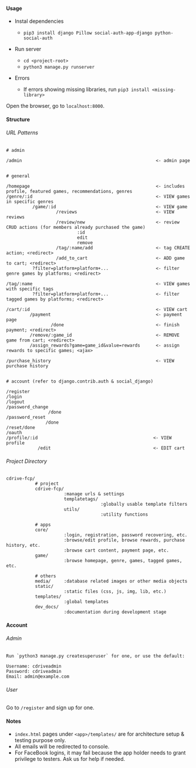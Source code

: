 #### Usage

- Instal dependencies
  - `pip3 install django Pillow social-auth-app-django python-social-auth`   

- Run server
  - `cd <project-root>`  
  - `python3 manage.py runserver`  

- Errors
  - If errors showing missing libraries, run `pip3 install <missing-library>`

Open the browser, go to `localhost:8000`.

#### Structure

###### URL Patterns

```
# admin

/admin                                                   <- admin page


# general

/homepage                                                <- includes profile, featured games, recommendations, genres
/genre/:id                                               <- VIEW games in specific genres
          /game/:id                                      <- VIEW game
                   /reviews                              <- VIEW reviews
                   /review/new                           <- review CRUD actions (for members already purchased the game)
                           :id
                           edit
                           remove
                   /tag/:name/add                        <- tag CREATE action; <redirect>
                   /add_to_cart                          <- ADD game to cart; <redirect>
          ?filter=platform+platform+...                  <- filter genre games by platforms; <redirect>
          
/tag/:name                                               <- VIEW games with specific tags
          ?filter=platform+platform+...                  <- filter tagged games by platforms; <redirect>

/cart/:id                                                <- VIEW cart
         /payment                                        <- payment page
                 /done                                   <- finish payment; <redirect>
         /remove/:game_id                                <- REMOVE game from cart; <redirect>
         /assign_rewards?game=game_id&value=rewards      <- assign rewards to specific games; <ajax>

/purchase_history                                        <- VIEW purchase history


# account (refer to django.contrib.auth & social_django)

/register
/login
/logout
/password_change
                /done
/password_reset
               /done
/reset/done
/oauth
/profile/:id                                            <- VIEW profile
            /edit                                       <- EDIT cart
```

###### Project Directory

```
cdrive-fcp/
           # project
           cdrive-fcp/
                      :manage urls & settings
                      templatetags/
                                    :globally usable template filters
                      utils/
                                    :utility functions
       
           # apps
           core/
                      :login, registration, password recovering, etc.
                      :browse/edit profile, browse rewards, purchase history, etc.
                      :browse cart content, payment page, etc.
           game/
                      :browse homepage, genre, games, tagged games, etc.
       
           # others
           media/     :database related images or other media objects
           static/
                      :static files (css, js, img, lib, etc.)
           templates/
                      :global templates
           dev_docs/
                      :documentation during development stage
```

#### Account

###### Admin

```
Run `python3 manage.py createsuperuser` for one, or use the default:

Username: cdriveadmin
Password: cdriveadmin
Email: admin@example.com
```

###### User

Go to `/register` and sign up for one.

#### Notes

- `index.html` pages under `<app>/templates/` are for architecture setup & testing purpose only.
- All emails will be redirected to console.
- For FaceBook logins, it may fail because the app holder needs to grant privilege to testers. Ask us for help if needed.


